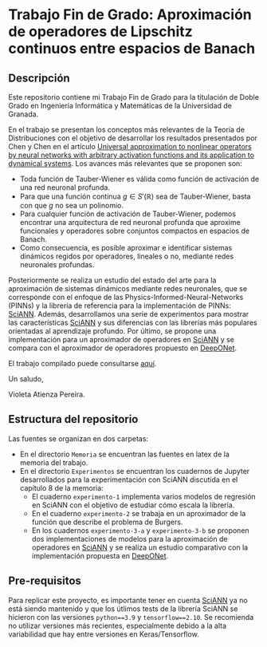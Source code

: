 # Trabajo Fin de Grado: Aproximación de operadores de Lipschitz continuos entre espacios de Banach

## Descripción
Este repositorio contiene mi Trabajo Fin de Grado para la titulación de Doble Grado en Ingeniería Informática y Matemáticas de la Universidad de Granada. 

En el trabajo se presentan los conceptos más relevantes de la Teoría de Distribuciones con el objetivo de desarrollar los resultados presentados por Chen y Chen en el artículo [Universal approximation to nonlinear operators by neural networks with arbitrary activation functions and its application to dynamical systems](https://ieeexplore.ieee.org/document/392253). Los avances más relevantes que se proponen son: 

- Toda función de Tauber-Wiener es válida como función de activación de una red neuronal profunda.
- Para que una función  continua $g\in S'(\mathbb{R})$ sea de Tauber-Wiener, basta con que $g$ no sea un polinomio. 
- Para cualquier función de activación de Tauber-Wiener, podemos encontrar una arquitectura de red neuronal profunda que aproxime funcionales y operadores sobre conjuntos compactos en espacios de Banach.  
- Como consecuencia, es posible aproximar e identificar sistemas dinámicos regidos por operadores, lineales o no, mediante redes neuronales profundas.

Posteriormente se realiza un estudio del estado del arte para la aproximación de sistemas dinámicos mediante redes neuronales, que se corresponde con el enfoque de las Physics-Informed-Neural-Networks (PINNs) y la librería de referencia para la implementación de PINNs: [SciANN](https://github.com/sciann/sciann). Además, desarrollamos una serie de experimentos para mostrar las características [SciANN](https://github.com/sciann/sciann) y sus diferencias con las librerías más populares orientadas al aprendizaje profundo. Por último, se propone una implementación para un aproximador de operadores en [SciANN](https://github.com/sciann/sciann) y se compara con el aproximador de operadores propuesto en [DeepONet](https://github.com/lululxvi/deeponet).

El trabajo compilado puede consultarse [aquí](tfg.pdf).

Un saludo,

Violeta Atienza Pereira. 

## Estructura del repositorio 

Las fuentes se organizan en dos carpetas:
- En el directorio `Memoria` se encuentran las fuentes en latex de la memoria del trabajo. 
- En el directorio `Experimentos` se encuentran los cuadernos de Jupyter desarrollados para la experimentación con SciANN discutida en el capítulo 8 de la memoria:
  - El cuaderno `experimento-1` implementa varios modelos de regresión en SciANN con el objetivo de estudiar cómo escala la librería. 
  - En el cuaderno `experimento-2` se trabaja en un aproximador de la función que describe el problema de Burgers.  
  - En los cuadernos `experimento-3-a` y `experimento-3-b` se proponen dos implementaciones de modelos para la aproximación de operadores en [SciANN](https://github.com/sciann/sciann) y se realiza un estudio comparativo con la implementación propuesta en [DeepONet](https://github.com/lululxvi/deeponet).

## Pre-requisitos

Para replicar este proyecto, es importante tener en cuenta [SciANN](https://github.com/sciann/sciann) ya no está siendo mantenido y que los útlimos tests de la librería SciANN se hicieron con las versiones `python==3.9` y `tensorflow==2.10`. Se recomienda no utilizar versiones más recientes, especialmente debido a la alta variabilidad que hay entre versiones en Keras/Tensorflow. 
